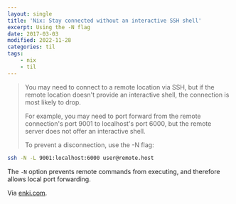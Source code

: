 ```yaml
---
layout: single
title: 'Nix: Stay connected without an interactive SSH shell'
excerpt: Using the -N flag
date: 2017-03-03
modified: 2022-11-28
categories: til
tags:
    - nix
    - til
---
```


> You may need to connect to a remote location via SSH,
> but if the remote location doesn't provide an interactive shell, the connection is most likely to drop.
>
> For example, you may need to port forward from the remote connection's port 9001 to localhost's port 6000,
> but the remote server does not offer an interactive shell.
>
> To prevent a disconnection, use the -N flag:

```bash
ssh -N -L 9001:localhost:6000 user@remote.host
```

The `-N` option prevents remote commands from executing, and therefore allows local port forwarding.

Via [enki.com](https://app.enkipro.com/#/insight/565f4430e823b7070068d4db).

